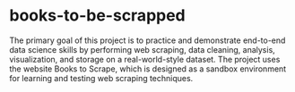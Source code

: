 # books-to-be-scrapped
The primary goal of this project is to practice and demonstrate end-to-end data  science skills by performing web scraping, data cleaning, analysis, visualization,  and storage on a real-world-style dataset. The project uses the website Books to Scrape, which is designed as a sandbox environment for learning and testing web  scraping techniques.
